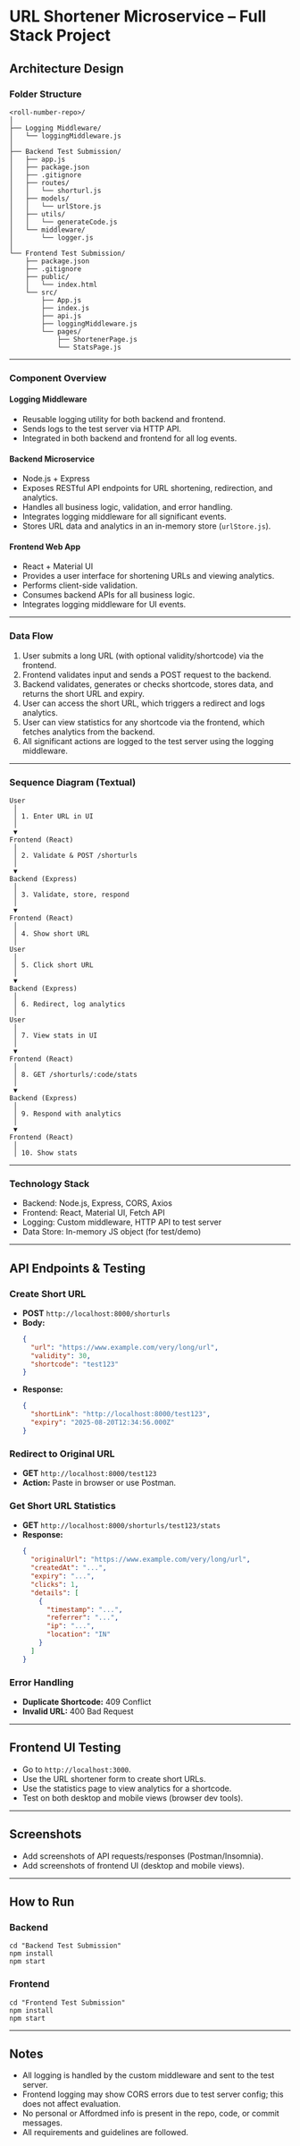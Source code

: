 # URL Shortener Microservice – Full Stack Project

## Architecture Design

### Folder Structure

```
<roll-number-repo>/
│
├── Logging Middleware/
│   └── loggingMiddleware.js
│
├── Backend Test Submission/
│   ├── app.js
│   ├── package.json
│   ├── .gitignore
│   ├── routes/
│   │   └── shorturl.js
│   ├── models/
│   │   └── urlStore.js
│   ├── utils/
│   │   └── generateCode.js
│   └── middleware/
│       └── logger.js
│
└── Frontend Test Submission/
    ├── package.json
    ├── .gitignore
    ├── public/
    │   └── index.html
    └── src/
        ├── App.js
        ├── index.js
        ├── api.js
        ├── loggingMiddleware.js
        └── pages/
            ├── ShortenerPage.js
            └── StatsPage.js
```

---

### Component Overview

#### Logging Middleware

- Reusable logging utility for both backend and frontend.
- Sends logs to the test server via HTTP API.
- Integrated in both backend and frontend for all log events.

#### Backend Microservice

- Node.js + Express
- Exposes RESTful API endpoints for URL shortening, redirection, and analytics.
- Handles all business logic, validation, and error handling.
- Integrates logging middleware for all significant events.
- Stores URL data and analytics in an in-memory store (`urlStore.js`).

#### Frontend Web App

- React + Material UI
- Provides a user interface for shortening URLs and viewing analytics.
- Performs client-side validation.
- Consumes backend APIs for all business logic.
- Integrates logging middleware for UI events.

---

### Data Flow

1. User submits a long URL (with optional validity/shortcode) via the frontend.
2. Frontend validates input and sends a POST request to the backend.
3. Backend validates, generates or checks shortcode, stores data, and returns the short URL and expiry.
4. User can access the short URL, which triggers a redirect and logs analytics.
5. User can view statistics for any shortcode via the frontend, which fetches analytics from the backend.
6. All significant actions are logged to the test server using the logging middleware.

---

### Sequence Diagram (Textual)

```
User
 │
 │ 1. Enter URL in UI
 │
 ▼
Frontend (React)
 │
 │ 2. Validate & POST /shorturls
 │
 ▼
Backend (Express)
 │
 │ 3. Validate, store, respond
 │
 ▼
Frontend (React)
 │
 │ 4. Show short URL
 │
User
 │
 │ 5. Click short URL
 │
 ▼
Backend (Express)
 │
 │ 6. Redirect, log analytics
 │
User
 │
 │ 7. View stats in UI
 │
 ▼
Frontend (React)
 │
 │ 8. GET /shorturls/:code/stats
 │
 ▼
Backend (Express)
 │
 │ 9. Respond with analytics
 │
 ▼
Frontend (React)
 │
 │ 10. Show stats
```

---

### Technology Stack

- Backend: Node.js, Express, CORS, Axios
- Frontend: React, Material UI, Fetch API
- Logging: Custom middleware, HTTP API to test server
- Data Store: In-memory JS object (for test/demo)

---

## API Endpoints & Testing

### Create Short URL

- **POST** `http://localhost:8000/shorturls`
- **Body:**
  ```json
  {
    "url": "https://www.example.com/very/long/url",
    "validity": 30,
    "shortcode": "test123"
  }
  ```
- **Response:**
  ```json
  {
    "shortLink": "http://localhost:8000/test123",
    "expiry": "2025-08-20T12:34:56.000Z"
  }
  ```

### Redirect to Original URL

- **GET** `http://localhost:8000/test123`
- **Action:** Paste in browser or use Postman.

### Get Short URL Statistics

- **GET** `http://localhost:8000/shorturls/test123/stats`
- **Response:**
  ```json
  {
    "originalUrl": "https://www.example.com/very/long/url",
    "createdAt": "...",
    "expiry": "...",
    "clicks": 1,
    "details": [
      {
        "timestamp": "...",
        "referrer": "...",
        "ip": "...",
        "location": "IN"
      }
    ]
  }
  ```

### Error Handling

- **Duplicate Shortcode:** 409 Conflict
- **Invalid URL:** 400 Bad Request

---

## Frontend UI Testing

- Go to `http://localhost:3000`.
- Use the URL shortener form to create short URLs.
- Use the statistics page to view analytics for a shortcode.
- Test on both desktop and mobile views (browser dev tools).

---

## Screenshots

- Add screenshots of API requests/responses (Postman/Insomnia).
- Add screenshots of frontend UI (desktop and mobile views).

---

## How to Run

### Backend

```
cd "Backend Test Submission"
npm install
npm start
```

### Frontend

```
cd "Frontend Test Submission"
npm install
npm start
```

---

## Notes

- All logging is handled by the custom middleware and sent to the test server.
- Frontend logging may show CORS errors due to test server config; this does not affect evaluation.
- No personal or Affordmed info is present in the repo, code, or commit messages.
- All requirements and guidelines are followed.
